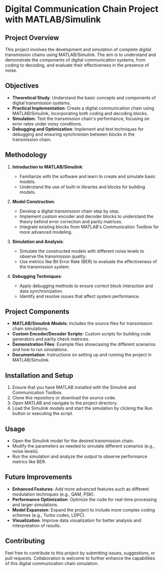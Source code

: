 # Digital Communication Chain Project with MATLAB/Simulink

## Project Overview
This project involves the development and simulation of complete digital transmission chains using MATLAB/Simulink. The aim is to understand and demonstrate the components of digital communication systems, from coding to decoding, and evaluate their effectiveness in the presence of noise.

## Objectives
- **Theoretical Study**: Understand the basic concepts and components of digital transmission systems.
- **Practical Implementation**: Create a digital communication chain using MATLAB/Simulink, incorporating both coding and decoding blocks.
- **Simulation**: Test the transmission chain's performance, focusing on error rates under noisy conditions.
- **Debugging and Optimization**: Implement and test techniques for debugging and ensuring synchronism between blocks in the transmission chain.

## Methodology
1. **Introduction to MATLAB/Simulink**:
   - Familiarize with the software and learn to create and simulate basic models.
   - Understand the use of built-in libraries and blocks for building models.

2. **Model Construction**:
   - Develop a digital transmission chain step by step.
   - Implement custom encoder and decoder blocks to understand the theory behind error correction and parity matrices.
   - Integrate existing blocks from MATLAB's Communication Toolbox for more advanced modeling.

3. **Simulation and Analysis**:
   - Simulate the constructed models with different noise levels to observe the transmission quality.
   - Use metrics like Bit Error Rate (BER) to evaluate the effectiveness of the transmission system.

4. **Debugging Techniques**:
   - Apply debugging methods to ensure correct block interaction and data synchronization.
   - Identify and resolve issues that affect system performance.

## Project Components
- **MATLAB/Simulink Models**: Includes the source files for transmission chain simulations.
- **Custom Encoder/Decoder Scripts**: Custom scripts for building code generators and parity check matrices.
- **Demonstration Files**: Example files showcasing the different scenarios and how to run simulations.
- **Documentation**: Instructions on setting up and running the project in MATLAB/Simulink.

## Installation and Setup
1. Ensure that you have MATLAB installed with the Simulink and Communication Toolbox.
2. Clone this repository or download the source code.
3. Open MATLAB and navigate to the project directory.
4. Load the Simulink models and start the simulation by clicking the Run button or executing the script.

## Usage
- Open the Simulink model for the desired transmission chain.
- Modify the parameters as needed to simulate different scenarios (e.g., noise levels).
- Run the simulation and analyze the output to observe performance metrics like BER.

## Future Improvements
- **Enhanced Features**: Add more advanced features such as different modulation techniques (e.g., QAM, PSK).
- **Performance Optimization**: Optimize the code for real-time processing and larger simulations.
- **Model Expansion**: Expand the project to include more complex coding schemes (e.g., Turbo codes, LDPC).
- **Visualization**: Improve data visualization for better analysis and interpretation of results.

## Contributing
Feel free to contribute to this project by submitting issues, suggestions, or pull requests. Collaboration is welcome to further enhance the capabilities of this digital communication chain simulation.

